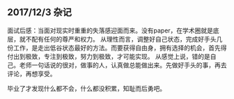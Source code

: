 ## 2017/12/3 杂记

面试后感：当面对现实时重重的失落感迎面而来。没有paper，在学术圈就是底层，就不配有任何的尊严和权力。
从理性而言，调整好自己状态，完成好手头几份工作，是走出低谷状态最好的方法。而要获得自由身，拥有选择的机会，首先得付出到极致，专注到极致，努力到极致，才可能实现。
从感觉上说，错的是自己。老师一句话说的很对，做事的人，认真做总能做出来。先做好手头的事，再去评论，再想享受。

毕业了才发现什么都不会，什么都没积累，知耻而后勇吧。




